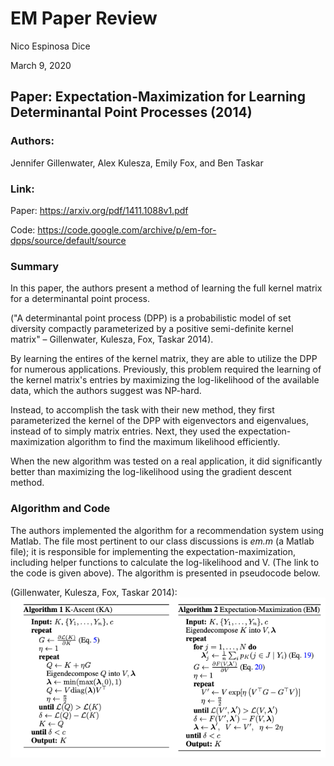 # EM Paper Review
Nico Espinosa Dice

March 9, 2020

## Paper: Expectation-Maximization for Learning Determinantal Point Processes (2014)
### Authors: 
Jennifer Gillenwater, Alex Kulesza, Emily Fox, and Ben Taskar

### Link:
Paper: https://arxiv.org/pdf/1411.1088v1.pdf

Code: https://code.google.com/archive/p/em-for-dpps/source/default/source

### Summary
In this paper, the authors present a method of learning the full kernel matrix for a determinantal point process. 

("A determinantal point process (DPP) is a probabilistic model of set diversity compactly parameterized by a positive semi-definite kernel matrix" – Gillenwater, Kulesza, Fox, Taskar 2014). 

By learning the entires of the kernel matrix, they are able to utilize the DPP for numerous applications. Previously, this problem required the learning of the kernel matrix's entries by maximizing the log-likelihood of the available data, which the authors suggest was NP-hard. 


Instead, to accomplish the task with their new method, they first parameterized the kernel of the DPP with eigenvectors and eigenvalues, instead of to simply matrix entries. Next, they used the expectation-maximization algorithm to find the maximum likelihood efficiently.

When the new algorithm was tested on a real application, it did significantly better than maximizing the log-likelihood using the gradient descent method.

### Algorithm and Code
The authors implemented the algorithm for a recommendation system using Matlab. The file most pertinent to our class discussions is *em.m* (a Matlab file); it is responsible for implementing the expectation-maximization, including helper functions to calculate the log-likelihood and V. (The link to the code is given above). The algorithm is presented in pseudocode below.

(Gillenwater, Kulesza, Fox, Taskar 2014):
![Algorithm from Paper](https://github.com/nico-espinosadice/math189-bigdata/blob/master/Homework6/EM_Paper_Algorithm.png)
